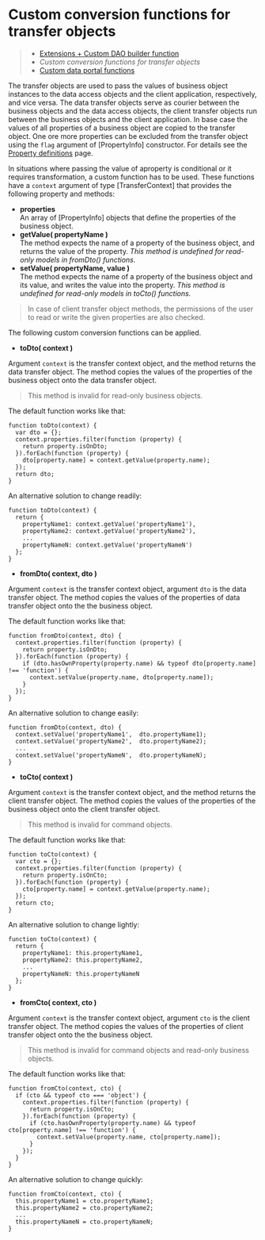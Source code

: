 # Custom conversion functions for transfer objects

> * [Extensions + Custom DAO builder function](/model-definitions/extensions)
> * _Custom conversion functions for transfer objects_
> * [Custom data portal functions](portal)

The transfer objects are used to pass the values of business object instances
to the data access objects and the client application, respectively, and vice versa.
The data transfer objects serve as courier between the business objects and the data
access objects, the client transfer objects run between the business objects and the
client application. In base case the values of all properties of a business object
are copied to the transfer object. One ore more properties can be excluded from the
transfer object using the `flag` argument of [PropertyInfo] constructor. For details
see the [Property definitions](/model-definitions/properties) page.

In situations where passing the value of aproperty is conditional or it requires
transformation, a custom function has to be used. These functions have a `context`
argument of type [TransferContext] that provides the following property and methods:

* __properties__  
  An array of [PropertyInfo] objects that define the properties of the business object.
* __getValue( propertyName )__  
  The method expects the name of a property of the business object, and returns
  the value of the property. _This method is undefined for read-only models in
  fromDto() functions._
* __setValue( propertyName, value )__  
  The method expects the name of a property of the business object and its value,
  and writes the value into the property. _This method is undefined for read-only
  models in toCto() functions._

> In case of client transfer object methods, the permissions of the user to read or write
> the given properties are also checked.

The following custom conversion functions can be applied.

* __toDto( context )__

Argument `context` is the transfer context object, and the method returns the data transfer object.
The method copies the values of the properties of the business object onto the data transfer object.

> This method is invalid for read-only business objects.

The default function works like that:

```
function toDto(context) {
  var dto = {};
  context.properties.filter(function (property) {
    return property.isOnDto;
  }).forEach(function (property) {
    dto[property.name] = context.getValue(property.name);
  });
  return dto;
}
```

An alternative solution to change readily:

```
function toDto(context) {
  return {
    propertyName1: context.getValue('propertyName1'),
    propertyName2: context.getValue('propertyName2'),
    ...
    propertyNameN: context.getValue('propertyNameN')
  };
}
```

* __fromDto( context, dto )__

Argument `context` is the transfer context object, argument `dto` is the data transfer object.
The method copies the values of the properties of data transfer object onto the the business object.

The default function works like that:

```
function fromDto(context, dto) {
  context.properties.filter(function (property) {
    return property.isOnDto;
  }).forEach(function (property) {
    if (dto.hasOwnProperty(property.name) && typeof dto[property.name] !== 'function') {
      context.setValue(property.name, dto[property.name]);
    }
  });
}
```

An alternative solution to change easily:

```
function fromDto(context, dto) {
  context.setValue('propertyName1',  dto.propertyName1);
  context.setValue('propertyName2',  dto.propertyName2);
  ...
  context.setValue('propertyNameN',  dto.propertyNameN);
}
```

* __toCto( context )__  

Argument `context` is the transfer context object, and the method returns the client transfer object.
The method copies the values of the properties of the business object onto the client transfer object.

> This method is invalid for command objects.

The default function works like that:

```
function toCto(context) {
  var cto = {};
  context.properties.filter(function (property) {
    return property.isOnCto;
  }).forEach(function (property) {
    cto[property.name] = context.getValue(property.name);
  });
  return cto;
}
```

An alternative solution to change lightly:

```
function toCto(context) {
  return {
    propertyName1: this.propertyName1,
    propertyName2: this.propertyName2,
    ...
    propertyNameN: this.propertyNameN
  };
}
```

* __fromCto( context, cto )__

Argument `context` is the transfer context object, argument `cto` is the client transfer object.
The method copies the values of the properties of client transfer object onto the the business object.

> This method is invalid for command objects and read-only business objects.

The default function works like that:

```
function fromCto(context, cto) {
  if (cto && typeof cto === 'object') {
    context.properties.filter(function (property) {
      return property.isOnCto;
    }).forEach(function (property) {
      if (cto.hasOwnProperty(property.name) && typeof cto[property.name] !== 'function') {
        context.setValue(property.name, cto[property.name]);
      }
    });
  }
}
```

An alternative solution to change quickly:

```
function fromCto(context, cto) {
  this.propertyName1 = cto.propertyName1;
  this.propertyName2 = cto.propertyName2;
  ...
  this.propertyNameN = cto.propertyNameN;
}
```
